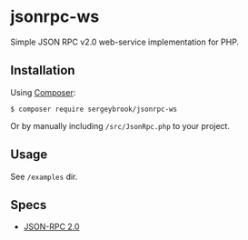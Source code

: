# jsonrpc-ws
Simple JSON RPC v2.0 web-service implementation for PHP.

## Installation
Using [Composer](https://getcomposer.org/):

    $ composer require sergeybrook/jsonrpc-ws

Or by manually including `/src/JsonRpc.php` to your project.

## Usage
See `/examples` dir.

## Specs
- [JSON-RPC 2.0](https://www.jsonrpc.org/specification)
